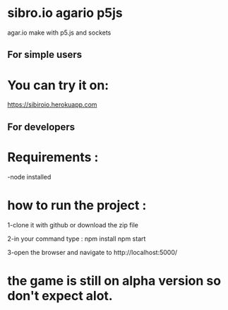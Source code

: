 # sibro.io agario p5js
 agar.io make with p5.js and sockets
 ## For simple users
# You can try it on:
 https://sibiroio.herokuapp.com 
 
 ## For developers
# Requirements :
 -node installed
 
# how to run the project :


  1-clone it with github or download the zip file


  2-in your command type : 
  npm install
  npm start

  3-open the browser and navigate to http://localhost:5000/



# the game is still on alpha version so don't expect alot.
